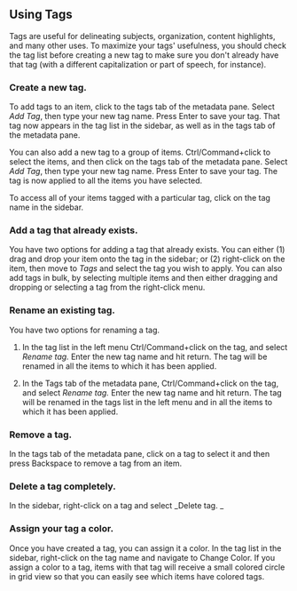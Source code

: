 ## Using Tags

Tags are useful for delineating subjects, organization, content highlights, and many other uses. To maximize your tags' usefulness, you should check the tag list before creating a new tag to make sure you don't already have that tag \(with a different capitalization or part of speech, for instance\). 

### Create a new tag.

To add tags to an item, click to the tags tab of the metadata pane. Select _Add Tag_, then type your new tag name. Press Enter to save your tag. That tag now appears in the tag list in the sidebar, as well as in the tags tab of the metadata pane.

You can also add a new tag to a group of items. Ctrl/Command+click to select the items, and then click on the tags tab of the metadata pane. Select _Add Tag_, then type your new tag name. Press Enter to save your tag. The tag is now applied to all the items you have selected.

To access all of your items tagged with a particular tag, click on the tag name in the sidebar.

### A**dd a tag that already exists.**

You have two options for adding a tag that already exists. You can either \(1\) drag and drop your item onto the tag in the sidebar; or \(2\) right-click on the item, then move to _Tags_ and select the tag you wish to apply. You can also add tags in bulk, by selecting multiple items and then either dragging and dropping or selecting a tag from the right-click menu.

### Re**name an existing tag.**

You have two options for renaming a tag.

1. In the tag list in the  left menu Ctrl/Command+click on the tag, and select _Rename tag._ Enter the new tag name and hit return. The tag will be renamed in all the items to which it has been applied.

2. In the Tags tab of the metadata pane, Ctrl/Command+click on the tag, and select _Rename tag._ Enter the new tag name and hit return. The tag will be renamed in the tags list in the left menu and in all the items to which it has been applied.

### R**emove a tag.** 

In the tags tab of the metadata pane, click on a tag to select it and then press Backspace to remove a tag from an item.

### D**elete a tag completely.**

In the sidebar, right-click on a tag and select _Delete tag. _

### Assign your tag a color.

Once you have created a tag, you can assign it a color. In the tag list in the sidebar, right-click on the tag name and navigate to Change Color. If you assign a color to a tag, items with that tag will receive a small colored circle in grid view so that you can easily see which items have colored tags.

